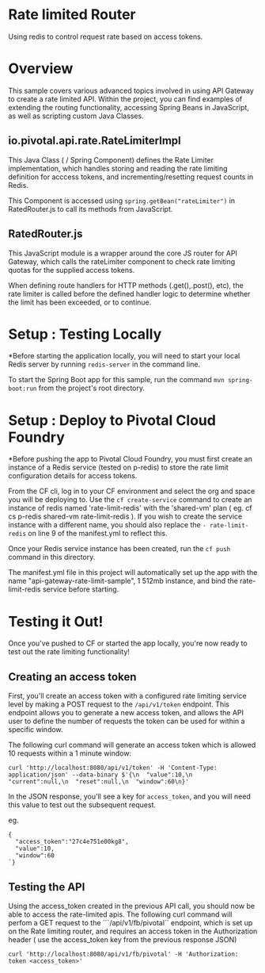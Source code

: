 # Rate limited Router
Using redis to control request rate based on access tokens.

# Overview

This sample covers various advanced topics involved in using API Gateway to create a rate limited API. Within the project, you can find examples of extending the routing functionality, accessing Spring Beans in JavaScript, as well as scripting custom Java Classes. 

## io.pivotal.api.rate.RateLimiterImpl
This Java Class ( / Spring Component) defines the Rate Limiter implementation, which handles storing and reading the rate limiting definition for acccess tokens, and incrementing/resetting request counts in Redis.

This Component is accessed using ```spring.getBean("rateLimiter")``` in RatedRouter.js to call its methods from JavaScript.

## RatedRouter.js
This JavaScript module is a wrapper around the core JS router for API Gateway, which calls the rateLimiter component to check rate limiting quotas for the supplied access tokens.

When defining route handlers for HTTP methods (.get(),.post(), etc), the rate limiter is called before the defined handler logic to determine whether the limit has been exceeded, or to continue.


# Setup : Testing Locally

*Before starting the application locally, you will need to start your local Redis server by running ```redis-server``` in the command line.

To start the Spring Boot app for this sample, run the command ```mvn spring-boot:run``` from the project's root directory.

# Setup : Deploy to Pivotal Cloud Foundry

*Before pushing the app to Pivotal Cloud Foundry, you must first create an instance of a Redis service (tested on p-redis) to store the rate limit configuration details for access tokens.

From the CF cli, log in to your CF environment and select the org and space you will be deploying to. Use the ```cf create-service``` command to create an instance of redis named 'rate-limit-redis' with the 'shared-vm' plan ( eg. cf cs p-redis shared-vm rate-limit-redis ). If you wish to create the service instance with a different name, you should also replace the ```- rate-limit-redis``` on line 9 of the manifest.yml to reflect this.

Once your Redis service instance has been created, run the ```cf push``` command in this directory.

The manifest.yml file in this project will automatically set up the app with the name "api-gateway-rate-limit-sample", 1 512mb instance, and bind the rate-limit-redis service before starting.


# Testing it Out!

Once you've pushed to CF or started the app locally, you're now ready to test out the rate limiting functionality!

## Creating an access token

First, you'll create an access token with a configured rate limiting service level by making a POST request to the ```/api/v1/token``` endpoint. This endpoint allows you to generate a new access token, and allows the API user to define the number of requests the token can be used for within a specific window. 

The following curl command will generate an access token which is allowed 10 requests within a 1 minute window:

```
curl 'http://localhost:8080/api/v1/token' -H 'Content-Type: application/json' --data-binary $'{\n  "value":10,\n  "current":null,\n  "reset":null,\n  "window":60\n}' 
```

In the JSON response, you'll see a key for ```access_token```, and you will need this value to test out the subsequent request.

eg. 
```
{ 
  "access_token":"27c4e751e00kg8",
  "value":10,
  "window":60
`}
```

## Testing the API

Using the access_token created in the previous API call, you should now be able to access the rate-limited apis.
The following curl command will perfom a GET request to the ```/api/v1/fb/pivotal`` endpoint, which is set up on the Rate limiting router, and requires an access token in the Authorization header ( use the access_token key from the previous response JSON)

```
curl 'http://localhost:8080/api/v1/fb/pivotal' -H 'Authorization: token <access_token>'
```
